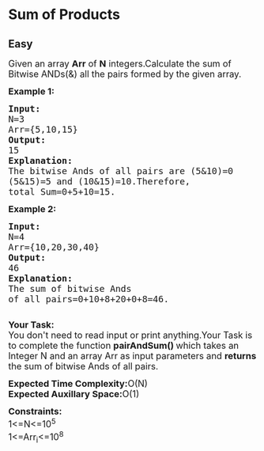 # Sum of Products
## Easy
<div class="problems_problem_content__Xm_eO"><p><span style="font-size:18px">Given an array <strong>Arr</strong>&nbsp;of <strong>N</strong>&nbsp;integers.Calculate the sum of Bitwise ANDs(&amp;) all the pairs formed by the given array.</span></p>

<p><span style="font-size:18px"><strong>Example 1:</strong></span></p>

<pre><span style="font-size:18px"><strong>Input:</strong>
N=3
Arr={5,10,15}
<strong>Output:</strong>
15
<strong>Explanation:</strong>
The bitwise Ands of all pairs are (5&amp;10)=0
(5&amp;15)=5 and (10&amp;15)=10.Therefore,
total Sum=0+5+10=15.</span></pre>

<p><span style="font-size:18px"><strong>Example 2:</strong></span></p>

<pre><span style="font-size:18px"><strong>Input:</strong>
N=4
Arr={10,20,30,40}
<strong>Output:</strong>
46
<strong>Explanation:</strong>
The sum of bitwise Ands 
of all pairs=0+10+8+20+0+8=46.</span></pre>

<p><br>
<span style="font-size:18px"><strong>Your Task:</strong><br>
You don't need to read input or print anything.Your Task is to complete the function <strong>pairAndSum()&nbsp;</strong>which takes an Integer N and an array Arr as input parameters and <strong>returns</strong> the sum of bitwise Ands of all pairs.</span></p>

<p><span style="font-size:18px"><strong>Expected Time Complexity:</strong>O(N)<br>
<strong>Expected Auxillary Space:</strong>O(1)</span></p>

<p><span style="font-size:18px"><strong>Constraints:</strong><br>
1&lt;=N&lt;=10<sup>5</sup><br>
1&lt;=Arr<sub>i</sub>&lt;=10<sup>8</sup></span></p>
</div>